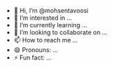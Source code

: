 - 👋 Hi, I’m @mohsentavoosi
- 👀 I’m interested in ...
- 🌱 I’m currently learning ...
- 💞️ I’m looking to collaborate on ...
- 📫 How to reach me ...
- 😄 Pronouns: ...
- ⚡ Fun fact: ...

<!---
mohsentavoosi/mohsentavoosi is a ✨ special ✨ repository because its `README.md` (this file) appears on your GitHub profile.
You can click the Preview link to take a look at your changes.
--->
